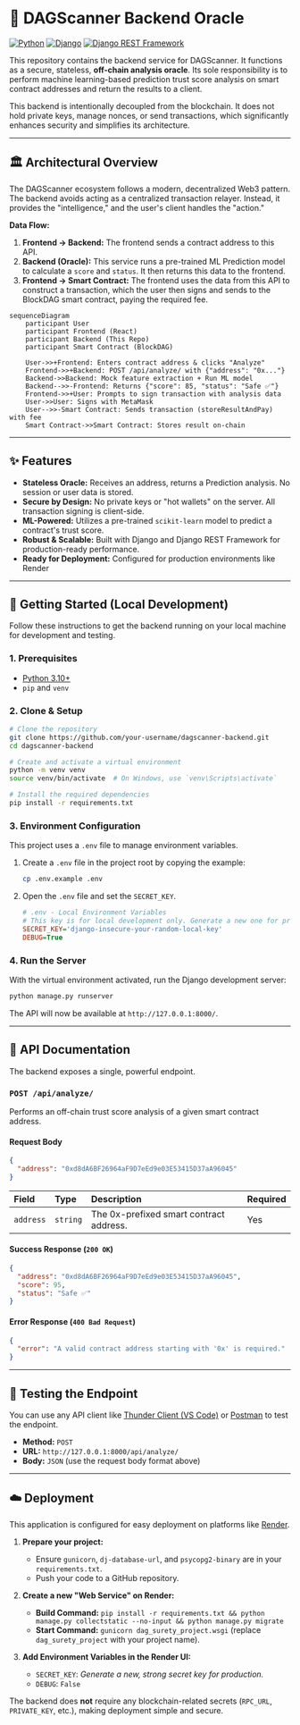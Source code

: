 # 🧠 DAGScanner Backend Oracle

[![Python](https://img.shields.io/badge/Python-3.10+-blue?style=for-the-badge&logo=python)](https://www.python.org/)
[![Django](https://img.shields.io/badge/Django-4.x-green?style=for-the-badge&logo=django)](https://www.djangoproject.com/)
[![Django REST Framework](https://img.shields.io/badge/DRF-3.x-red?style=for-the-badge&logo=django)](https://www.django-rest-framework.org/)

This repository contains the backend service for DAGScanner. It functions as a secure, stateless, **off-chain analysis oracle**. Its sole responsibility is to perform machine learning-based prediction trust score analysis on smart contract addresses and return the results to a client.

This backend is intentionally decoupled from the blockchain. It does not hold private keys, manage nonces, or send transactions, which significantly enhances security and simplifies its architecture.

---

## 🏛️ Architectural Overview

The DAGScanner ecosystem follows a modern, decentralized Web3 pattern. The backend avoids acting as a centralized transaction relayer. Instead, it provides the "intelligence," and the user's client handles the "action."

**Data Flow:**

1.  **Frontend → Backend:** The frontend sends a contract address to this API.
2.  **Backend (Oracle):** This service runs a pre-trained ML Prediction model to calculate a `score` and `status`. It then returns this data to the frontend.
3.  **Frontend → Smart Contract:** The frontend uses the data from this API to construct a transaction, which the user then signs and sends to the BlockDAG smart contract, paying the required fee.

```mermaid
sequenceDiagram
    participant User
    participant Frontend (React)
    participant Backend (This Repo)
    participant Smart Contract (BlockDAG)

    User->>+Frontend: Enters contract address & clicks "Analyze"
    Frontend->>+Backend: POST /api/analyze/ with {"address": "0x..."}
    Backend->>Backend: Mock feature extraction + Run ML model
    Backend-->>-Frontend: Returns {"score": 85, "status": "Safe ✅"}
    Frontend->>+User: Prompts to sign transaction with analysis data
    User->>User: Signs with MetaMask
    User-->>-Smart Contract: Sends transaction (storeResultAndPay) with fee
    Smart Contract->>Smart Contract: Stores result on-chain
```

---

## ✨ Features

- **Stateless Oracle:** Receives an address, returns a Prediction analysis. No session or user data is stored.
- **Secure by Design:** No private keys or "hot wallets" on the server. All transaction signing is client-side.
- **ML-Powered:** Utilizes a pre-trained `scikit-learn` model to predict a contract's trust score.
- **Robust & Scalable:** Built with Django and Django REST Framework for production-ready performance.
- **Ready for Deployment:** Configured for production environments like Render

---

## 🚀 Getting Started (Local Development)

Follow these instructions to get the backend running on your local machine for development and testing.

### 1. Prerequisites

- [Python 3.10+](https://www.python.org/downloads/)
- `pip` and `venv`

### 2. Clone & Setup

```bash
# Clone the repository
git clone https://github.com/your-username/dagscanner-backend.git
cd dagscanner-backend

# Create and activate a virtual environment
python -m venv venv
source venv/bin/activate  # On Windows, use `venv\Scripts\activate`

# Install the required dependencies
pip install -r requirements.txt
```

### 3. Environment Configuration

This project uses a `.env` file to manage environment variables.

1.  Create a `.env` file in the project root by copying the example:

    ```bash
    cp .env.example .env
    ```

2.  Open the `.env` file and set the `SECRET_KEY`.
    ```ini
    # .env - Local Environment Variables
    # This key is for local development only. Generate a new one for production.
    SECRET_KEY='django-insecure-your-random-local-key'
    DEBUG=True
    ```

### 4. Run the Server

With the virtual environment activated, run the Django development server:

```bash
python manage.py runserver
```

The API will now be available at `http://127.0.0.1:8000/`.

---

## 🔧 API Documentation

The backend exposes a single, powerful endpoint.

### `POST /api/analyze/`

Performs an off-chain trust score analysis of a given smart contract address.

#### Request Body

```json
{
  "address": "0xd8dA6BF26964aF9D7eEd9e03E53415D37aA96045"
}
```

| Field     | Type     | Description                             | Required |
| :-------- | :------- | :-------------------------------------- | :------- |
| `address` | `string` | The 0x-prefixed smart contract address. | Yes      |

#### Success Response (`200 OK`)

```json
{
  "address": "0xd8dA6BF26964aF9D7eEd9e03E53415D37aA96045",
  "score": 95,
  "status": "Safe ✅"
}
```

#### Error Response (`400 Bad Request`)

```json
{
  "error": "A valid contract address starting with '0x' is required."
}
```

---

## 🧪 Testing the Endpoint

You can use any API client like [Thunder Client (VS Code)](https://www.thunderclient.com/) or [Postman](https://www.postman.com/) to test the endpoint.

- **Method:** `POST`
- **URL:** `http://127.0.0.1:8000/api/analyze/`
- **Body:** `JSON` (use the request body format above)

---

## ☁️ Deployment

This application is configured for easy deployment on platforms like [Render](https://render.com/).

1.  **Prepare your project:**

    - Ensure `gunicorn`, `dj-database-url`, and `psycopg2-binary` are in your `requirements.txt`.
    - Push your code to a GitHub repository.

2.  **Create a new "Web Service" on Render:**

    - **Build Command:** `pip install -r requirements.txt && python manage.py collectstatic --no-input && python manage.py migrate`
    - **Start Command:** `gunicorn dag_surety_project.wsgi` (replace `dag_surety_project` with your project name).

3.  **Add Environment Variables in the Render UI:**
    - `SECRET_KEY`: _Generate a new, strong secret key for production._
    - `DEBUG`: `False`

The backend does **not** require any blockchain-related secrets (`RPC_URL`, `PRIVATE_KEY`, etc.), making deployment simple and secure.
